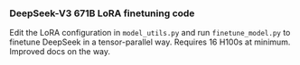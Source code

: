 ### DeepSeek-V3 671B LoRA finetuning code

Edit the LoRA configuration in `model_utils.py` and run `finetune_model.py` to finetune DeepSeek in a tensor-parallel way. Requires 16 H100s at minimum. Improved docs on the way.
